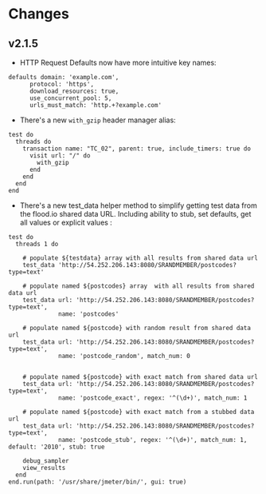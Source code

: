 # Changes

## v2.1.5

- HTTP Request Defaults now have more intuitive key names:

```
defaults domain: 'example.com', 
      protocol: 'https',
      download_resources: true,
      use_concurrent_pool: 5,
      urls_must_match: 'http.+?example.com'
```

- There's a new `with_gzip` header manager alias:

```
test do
  threads do
    transaction name: "TC_02", parent: true, include_timers: true do
      visit url: "/" do
        with_gzip
      end
    end
  end
end
```

- There's a new test_data helper method to simplify getting test data from the flood.io shared data URL. Including ability to stub, set defaults, get all values or explicit values :

```
test do
  threads 1 do

    # populate ${testdata} array with all results from shared data url
    test_data 'http://54.252.206.143:8080/SRANDMEMBER/postcodes?type=text'

    # populate named ${postcodes} array  with all results from shared data url
    test_data url: 'http://54.252.206.143:8080/SRANDMEMBER/postcodes?type=text',
              name: 'postcodes'

    # populate named ${postcode} with random result from shared data url
    test_data url: 'http://54.252.206.143:8080/SRANDMEMBER/postcodes?type=text',
              name: 'postcode_random', match_num: 0


    # populate named ${postcode} with exact match from shared data url
    test_data url: 'http://54.252.206.143:8080/SRANDMEMBER/postcodes?type=text',
              name: 'postcode_exact', regex: '^(\d+)', match_num: 1

    # populate named ${postcode} with exact match from a stubbed data url
    test_data url: 'http://54.252.206.143:8080/SRANDMEMBER/postcodes?type=text',
              name: 'postcode_stub', regex: '^(\d+)', match_num: 1, default: '2010', stub: true

    debug_sampler
    view_results
  end
end.run(path: '/usr/share/jmeter/bin/', gui: true)
```

